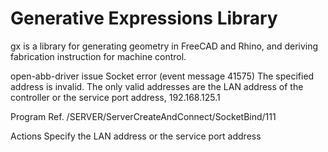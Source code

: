 Generative Expressions Library
==============================

gx is a library for generating geometry in FreeCAD and Rhino,
and deriving fabrication instruction for machine control.


open-abb-driver issue
Socket error (event message 41575)
The specified address is invalid. The only valid addresses are the LAN address of the controller or the service port address, 192.168.125.1

Program Ref. /SERVER/ServerCreateAndConnect/SocketBind/111

Actions
Specify the LAN address or the service port address
